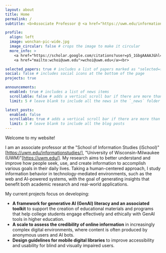 ```yaml
---
layout: about
title: Home
permalink: /
subtitle: <b>Associate Professor @ <a href="https://uwm.edu/informationstudies/">UWM iSchool</a></b>

profile:
  align: left
  image: wonchan-pic-wide.jpg
  image_circular: false # crops the image to make it circular
  more_info: >
    <a href="https://scholar.google.com/citations?user=p5_1GbgAAAAJ&hl=en">Google Scholar</a> | <a href="https://orcid.org/0000-0001-6301-4969">ORCiD</a> <br>
    <a href="mailto:wchoi@uwm.edu">wchoi@uwm.edu</a><br>

selected_papers: true # includes a list of papers marked as "selected={true}"
social: false # includes social icons at the bottom of the page
projects: true

announcements:
  enabled: true # includes a list of news items
  scrollable: false # adds a vertical scroll bar if there are more than 3 news items
  limit: 5 # leave blank to include all the news in the `_news` folder

latest_posts:
  enabled: false
  scrollable: true # adds a vertical scroll bar if there are more than 3 new posts items
  limit: 3 # leave blank to include all the blog posts
---
```


 
Welcome to my website!

I am an associate professor at the "School of Information Studies (iSchool)"[https://uwm.edu/informationstudies/], "University of Wisconsin-Milwaukee (UWM)"[https://uwm.edu/]. My research aims to better understand and improve how people seek, use, and create information to accomplish various goals in their daily lives. Taking a human-centered approach, I study information behavior in technology-mediated environments, such as the web and AI-powered systems, with the goal of generating insights that benefit both academic research and real-world applications.

My current projects focus on developing:

* **A framework for generative AI (GenAI) literacy and an associated toolkit** to support the creation of educational materials and programs that help college students engage effectively and ethically with GenAI tools in higher education.
* **A scale to assess the credibility of online information** in increasingly complex digital environments, where content is often produced by anonymous users and AI bots.
* **Design guidelines for mobile digital libraries** to improve accessibility and usability for blind and visually impaired users.

